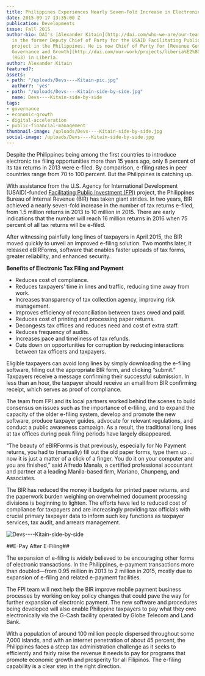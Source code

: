 ```yaml
---
title: Philippines Experiences Nearly Seven-Fold Increase in Electronic Tax Filing
date: 2015-09-17 13:35:00 Z
publication: Developments
issue: Fall 2015
author-bio: DAI's [Alexander Kitain](http://dai.com/who-we-are/our-team/alexander-kitain)
  is the former Deputy Chief of Party for the USAID Facilitating Public Investment
  project in the Philippines. He is now Chief of Party for [Revenue Generation for
  Governance and Growth](http://dai.com/our-work/projects/liberia%E2%80%94revenue-generation-governance-and-growth-rg3)
  (RG3) in Liberia.
author: Alexander Kitain
featured?: 
assets:
- path: "/uploads/Devs----Kitain-pic.jpg"
  author?: 'yes'
- path: "/uploads/Devs----Kitain-side-by-side.jpg"
  name: Devs----Kitain-side-by-side
tags:
- governance
- economic-growth
- digital-acceleration
- public-financial-management
thumbnail-image: /uploads/Devs----Kitain-side-by-side.jpg
social-image: /uploads/Devs----Kitain-side-by-side.jpg
---
```


Despite the Philippines being among the first countries to introduce electronic tax filing opportunities more than 15 years ago, only 8 percent of its tax returns in 2013 were e-filed. By comparison, e-filing rates in peer countries range from 70 to 100 percent. But the Philippines is catching up.




With assistance from the U.S. Agency for International Development (USAID)-funded [Facilitating Public Investment (FPI)](http://dai.com/our-work/projects/philippines%E2%80%94facilitating-public-investment-fpi) project, the Philippines Bureau of Internal Revenue (BIR) has taken giant strides. In two years, BIR achieved a nearly seven-fold increase in the number of tax returns e-filed, from 1.5 million returns in 2013 to 10 million in 2015. There are early indications that the number will reach 16 million returns in 2016 when 75 percent of all tax returns will be e-filed.
 
After witnessing painfully long lines of taxpayers in April 2015, the BIR moved quickly to unveil an improved e-filing solution. Two months later, it released eBIRForms, software that enables faster uploads of tax forms, greater reliability, and enhanced security.

<aside><p><strong>Benefits of Electronic Tax Filing and Payment</strong></p>
<ul>
<li>Reduces cost of compliance.</li>
<li>Reduces taxpayers’ time in lines and traffic, reducing time away from work.</li>
<li>Increases transparency of tax collection agency, improving risk management.</li>
<li>Improves efficiency of reconciliation between taxes owed and paid.</li>
<li>Reduces cost of printing and processing paper returns.</li>
<li>Decongests tax offices and reduces need and cost of extra staff.</li>
<li>Reduces frequency of audits.</li>
<li>Increases pace and timeliness of tax refunds.</li>
<li>Cuts down on opportunities for corruption by reducing interactions between tax officers and taxpayers.</li>
</ul>
</aside>

Eligible taxpayers can avoid long lines by simply downloading the e-filing software, filling out the appropriate BIR form, and clicking “submit.” Taxpayers receive a message confirming their successful submission. In less than an hour, the taxpayer should receive an email from BIR confirming receipt, which serves as proof of compliance.

The team from FPI and its local partners worked behind the scenes to build consensus on issues such as the importance of e-filing, and to expand the capacity of the older e-filing system, develop and promote the new software, produce taxpayer guides, advocate for relevant regulations, and conduct a public awareness campaign. As a result, the traditional long lines at tax offices during peak filing periods have largely disappeared.

“The beauty of eBIRForms is that previously, especially for No Payment returns, you had to (manually) fill out the old paper forms, type them up … now it is just a matter of a click of a finger. You do it on your computer and you are finished,” said Alfredo Manala, a certified professional accountant and partner at a leading Manila-based firm, Mariano, Chunpeng, and Associates.

The BIR has reduced the money it budgets for printed paper returns, and the paperwork burden weighing on overwhelmed document processing divisions is beginning to lighten. The efforts have led to reduced cost of compliance for taxpayers and are increasingly providing tax officials with crucial primary taxpayer data to inform such key functions as taxpayer services, tax audit, and arrears management.

![Devs----Kitain-side-by-side](/uploads/Devs----Kitain-side-by-side.jpg "Left, lines earlier in 2015 at a Philippines tax office; right, eBIRForms online e-filing platform.") 

##E-Pay After E-Filing##

The expansion of e-filing is widely believed to be encouraging other forms of electronic transactions. In the Philippines, e-payment transactions more than doubled—from 0.95 million in 2013 to 2 million in 2015, mostly due to expansion of e-filing and related e-payment facilities.

The FPI team will next help the BIR improve mobile payment business processes by working on key policy changes that could pave the way for further expansion of electronic payment. The new software and procedures being developed will also enable Philippine taxpayers to pay what they owe electronically via the G-Cash facility operated by Globe Telecom and Land Bank.

With a population of around 100 million people dispersed throughout some 7,000 islands, and with an internet penetration of about 45 percent, the Philippines faces a steep tax administration challenge as it seeks to efficiently and fairly raise the revenue it needs to pay for programs that promote economic growth and prosperity for all Filipinos. The e-filing capability is a clear step in the right direction.
